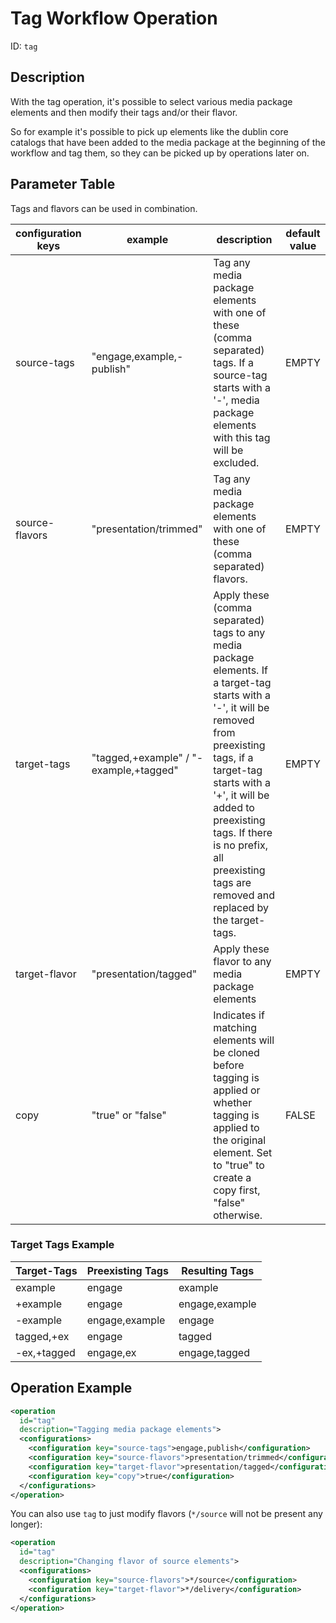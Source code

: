 # Tag Workflow Operation

ID: `tag`

## Description

With the tag operation, it's possible to select various media package elements and then modify their tags
and/or their flavor.

So for example it's possible to pick up elements like the dublin core catalogs that have been added to the media package
at the beginning of the workflow and tag them, so they can be picked up by operations later on.

## Parameter Table

Tags and flavors can be used in combination.

|configuration keys|example|description|default value|
|------------------|-------|-----------|-------------|
|source-tags|"engage,example,-publish"|Tag any media package elements with one of these (comma separated) tags. If a source-tag starts with a '-', media package elements with this tag will be excluded.|EMPTY|
|source-flavors|"presentation/trimmed"|Tag any media package elements with one of these (comma separated) flavors.|EMPTY|
|target-tags|"tagged,+example" / "-example,+tagged"|Apply these (comma separated) tags to any media package elements. If a target-tag starts with a '-', it will be removed from preexisting tags, if a target-tag starts with a '+', it will be added to preexisting tags. If there is no prefix, all preexisting tags are removed and replaced by the target-tags.|EMPTY|
|target-flavor|"presentation/tagged"|Apply these flavor to any media package elements|EMPTY|
|copy|"true" or "false"|Indicates if matching elements will be cloned before tagging is applied or whether tagging is applied to the original element. Set to "true" to create a copy first, "false" otherwise.|FALSE|

### Target Tags Example

|Target-Tags |Preexisting Tags|Resulting Tags|
|------------|----------------|--------------|
|example     |engage          |example       |
|+example    |engage          |engage,example|
|-example    |engage,example  |engage        |
|tagged,+ex  |engage          |tagged        |
|-ex,+tagged |engage,ex       |engage,tagged |

## Operation Example

```xml
<operation
  id="tag"
  description="Tagging media package elements">
  <configurations>
    <configuration key="source-tags">engage,publish</configuration>
    <configuration key="source-flavors">presentation/trimmed</configuration>
    <configuration key="target-flavor">presentation/tagged</configuration>
    <configuration key="copy">true</configuration>
  </configurations>
</operation>
```

You can also use `tag` to just modify flavors (`*/source` will not be present any longer):

```xml
<operation
  id="tag"
  description="Changing flavor of source elements">
  <configurations>
    <configuration key="source-flavors">*/source</configuration>
    <configuration key="target-flavor">*/delivery</configuration>
  </configurations>
</operation>
```
